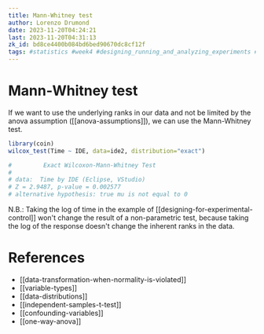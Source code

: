 ```yaml
---
title: Mann-Whitney test
author: Lorenzo Drumond
date: 2023-11-20T04:24:21
last: 2023-11-20T04:31:13
zk_id: bd8ce4400b084bd6bed90670dc8cf12f
tags: #statistics #week4 #designing_running_and_analyzing_experiments #non_parametric #assumptions #test #coursera #experiment #theory #control #AB_test #whitney #normality #design #anova #rlang
---
```



# Mann-Whitney test
If we want to use the underlying ranks in our data and not be limited by the anova assumption ([[anova-assumptions]]), we can use the Mann-Whitney test.
```R
library(coin)
wilcox_test(Time ~ IDE, data=ide2, distribution="exact")

#         Exact Wilcoxon-Mann-Whitney Test
#
# data:  Time by IDE (Eclipse, VStudio)
# Z = 2.9487, p-value = 0.002577
# alternative hypothesis: true mu is not equal to 0
```

N.B.: Taking the log of time in the example of [[designing-for-experimental-control]] won't change the result of a non-parametric test, because taking the log of the response doesn't change the inherent ranks in the data.

# References
- [[data-transformation-when-normality-is-violated]]
- [[variable-types]]
- [[data-distributions]]
- [[independent-samples-t-test]]
- [[confounding-variables]]
- [[one-way-anova]]
